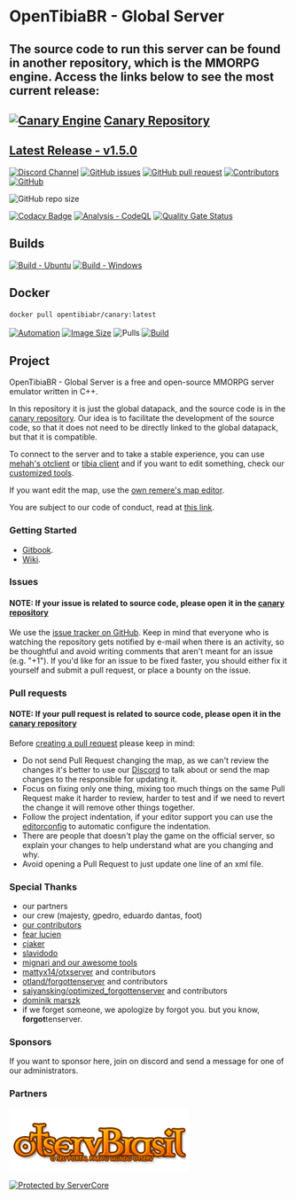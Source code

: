 # OpenTibiaBR - Global Server
## The source code to run this server can be found in another repository, which is the MMORPG engine. Access the links below to see the most current release:
## [![Canary Engine](https://raw.githubusercontent.com/opentibiabr/canary/master/cmake/canary.ico)](https://github.com/opentibiabr/canary) [Canary Repository](https://github.com/opentibiabr/canary)
## [Latest Release - v1.5.0](https://github.com/opentibiabr/canary/releases/tag/v1.5.0)

[![Discord Channel](https://img.shields.io/discord/528117503952551936.svg?style=flat-square&logo=discord)](https://discord.gg/X3mSnMH8jg)
[![GitHub issues](https://img.shields.io/github/issues/opentibiabr/otservbr-global)](https://github.com/opentibiabr/otservbr-global/issues)
[![GitHub pull request](https://img.shields.io/github/issues-pr/opentibiabr/otservbr-global)](https://github.com/opentibiabr/otservbr-global/pulls)
[![Contributors](https://img.shields.io/github/contributors/opentibiabr/otservbr-global.svg?style=flat-square)](https://github.com/opentibiabr/otservbr-global/graphs/contributors)
[![GitHub](https://img.shields.io/github/license/opentibiabr/otservbr-global)](https://github.com/opentibiabr/otservbr-global/blob/develop/LICENSE)

![GitHub repo size](https://img.shields.io/github/repo-size/opentibiabr/otservbr-global)

[![Codacy Badge](https://app.codacy.com/project/badge/Grade/8efdc281acbe4352bfb9706142da4b8e)](https://www.codacy.com/gh/opentibiabr/canary/dashboard?utm_source=github.com&amp;utm_medium=referral&amp;utm_content=opentibiabr/canary&amp;utm_campaign=Badge_Grade)
[![Analysis - CodeQL](https://github.com/opentibiabr/canary/actions/workflows/analysis-codeql.yml/badge.svg)](https://github.com/opentibiabr/canary/actions/workflows/analysis-codeql.yml)
[![Quality Gate Status](https://sonarcloud.io/api/project_badges/measure?project=opentibiabr_canary&metric=alert_status)](https://sonarcloud.io/dashboard?id=opentibiabr_canary)

## Builds
[![Build - Ubuntu](https://github.com/opentibiabr/canary/actions/workflows/build-ubuntu.yml/badge.svg)](https://github.com/opentibiabr/canary/actions/workflows/build-ubuntu.yml)
[![Build - Windows](https://github.com/opentibiabr/canary/actions/workflows/build-windows.yml/badge.svg)](https://github.com/opentibiabr/canary/actions/workflows/build-windows.yml)

## Docker
`docker pull opentibiabr/canary:latest`<br><br>
[![Automation](https://img.shields.io/docker/cloud/automated/opentibiabr/canary)](https://hub.docker.com/r/opentibiabr/canary)
[![Image Size](https://img.shields.io/docker/image-size/opentibiabr/canary)](https://hub.docker.com/r/opentibiabr/canary/tags?page=1&ordering=last_updated)
![Pulls](https://img.shields.io/docker/pulls/opentibiabr/canary)
[![Build](https://img.shields.io/docker/cloud/build/opentibiabr/canary)](https://hub.docker.com/r/opentibiabr/canary/builds)

## Project

OpenTibiaBR - Global Server is a free and open-source MMORPG server emulator written in C++.

In this repository it is just the global datapack, and the source code is in the [canary repository](https://github.com/opentibiabr/canary). Our idea is to facilitate the development of the source code, so that it does not need to be directly linked to the global datapack, but that it is compatible.

To connect to the server and to take a stable experience, you can use [mehah's otclient](https://github.com/mehah/otclient) or [tibia client](https://github.com/dudantas/tibia-client/releases/latest) and if you want to edit something, check our [customized tools](https://majestyotbr.gitbook.io/opentibiabr/others/downloads#tools).

If you want edit the map, use the [own remere's map editor](https://github.com/opentibiabr/remeres-map-editor/).

You are subject to our code of conduct, read at [this link](https://github.com/opentibiabr/otservbr-global/blob/develop/CODE_OF_CONDUCT.md).

### Getting **Started**

* [Gitbook](https://majestyotbr.gitbook.io/opentibiabr/projects/otservbr-global).
* [Wiki](https://github.com/opentibiabr/canary/wiki).

### Issues
#### NOTE: If your issue is related to source code, please open it in the [canary repository](https://github.com/opentibiabr/canary)

We use the [issue tracker on GitHub](https://github.com/opentibiabr/OTServBR-Global/issues). Keep in mind that everyone who is watching the repository gets notified by e-mail when there is an activity, so be thoughtful and avoid writing comments that aren't meant for an issue (e.g. "+1"). If you'd like for an issue to be fixed faster, you should either fix it yourself and submit a pull request, or place a bounty on the issue.

### Pull requests
#### NOTE: If your pull request is related to source code, please open it in the [canary repository](https://github.com/opentibiabr/canary)

Before [creating a pull request](https://github.com/opentibiabr/otservbr-global/pulls) please keep in mind:

  * Do not send Pull Request changing the map, as we can't review the changes it's better to use our [Discord](https://discord.gg/3NxYnyV) to talk about or send the map changes to the responsible for updating it.
  * Focus on fixing only one thing, mixing too much things on the same Pull Request make it harder to review, harder to test and if we need to revert the change it will remove other things together.
  * Follow the project indentation, if your editor support you can use the [editorconfig](https://editorconfig.org/) to automatic configure the indentation.
  * There are people that doesn't play the game on the official server, so explain your changes to help understand what are you changing and why.
  * Avoid opening a Pull Request to just update one line of an xml file.

### Special Thanks

  * our partners
  * our crew (majesty, gpedro, eduardo dantas, foot)
  * [our contributors](https://github.com/opentibiabr/OTServBR-Global/graphs/contributors)
  * [fear lucien](https://github.com/FearLucien)
  * [cjaker](https://github.com/Eternal-Scripts)
  * [slavidodo](https://github.com/slavidodo)
  * [mignari and our awesome tools](https://github.com/ottools)
  * [mattyx14/otxserver](https://github.com/mattyx14/otxserver) and contributors
  * [otland/forgottenserver](https://github.com/otland/forgottenserver) and contributors
  * [saiyansking/optimized_forgottenserver](https://github.com/SaiyansKing/optimized_forgottenserver) and contributors
  * [dominik marszk](https://github.com/dmarszk/)
  * if we forget someone, we apologize by forgot you. but you know, **forgot**tenserver.

### **Sponsors**

If you want to sponsor here, join on discord and send a message for one of our administrators.

### Partners

[![Supported by OTServ Brasil](https://raw.githubusercontent.com/otbr/otserv-brasil/main/otbr.png)](https://forums.otserv.com.br)

[![Protected by ServerCore](https://mktsc.servercore.com.br/protectedbyservercore.png)](https://bit.ly/1q2q4de)
